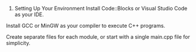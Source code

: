 1. Setting Up Your Environment
Install Code::Blocks or Visual Studio Code as your IDE.

Install GCC or MinGW as your compiler to execute C++ programs.

Create separate files for each module, or start with a single main.cpp file for simplicity.
